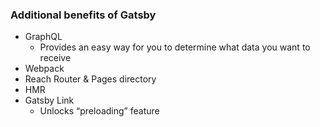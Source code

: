 ### Additional benefits of Gatsby
- GraphQL
  - Provides an easy way for you to determine what data you want to receive
- Webpack
- Reach Router & Pages directory
- HMR
- Gatsby Link
  - Unlocks “preloading” feature
